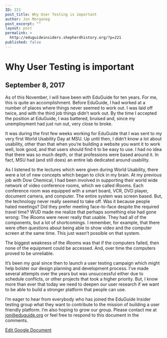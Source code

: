 ```yaml
---
ID: 221
post_title: Why User Testing is important
author: Jon Morganeg
post_excerpt: ""
layout: post
permalink: >
  http://eduguideinsiders.shepherdhistory.org/?p=221
published: false
---
```

<h1>Why User Testing is important</h1>
<h2>September 8, 2017</h2>
As of this November, I will have been with EduGuide for ten years. For me, this is quite an accomplishment. Before EduGuide, I had worked at a number of places where things never seemed to work out. I was laid off twice, and with the third job things didn’t work out. By the time I accepted the position at EduGuide, I was battered, bruised and, since my unemployment had just run out, very close to broke.

It was during the first few weeks working for EduGuide that I was sent to my very first World Usability Day at MSU. Up until then, I didn’t know a lot about usability, other than that when you’re building a website you want it to work well, look good, and that users should find it to be easy to use. I had no idea that there was so much depth, or that professions were based around it. In fact, MSU had (and still does) an entire lab dedicated around usability.

As I listened to the lectures which were given during World Usability, there were a lot of new concepts which began to click in my brain. At my previous job with Dow Chemical, I had been involved in supporting their world wide network of video conference rooms, which we called iRooms. Each conference room was equipped with a smart board, VCR, DVD player, document camera, and computer. The entire system was screen based. But, the technology never really seemed to take off. Was it because people hated meetings? Did they prefer meeting face-to-face despite the required travel time? WUD made me realize that perhaps something else had gone wrong: The iRooms were never really that usable. They had all of the components, but a lot of shortcomings. I remember, for example, that there were often questions about being able to show video and the computer screen at the same time. This just wasn’t possible on that system.

The biggest weakness of the iRooms was that if the computers failed, then none of the equipment could be accessed. And, over time the computers proved to be unreliable.

It’s been my goal since then to launch a user testing campaign which might help bolster our design planning and development process. I’ve made several attempts over the years but was unsuccessful either due to schedule conflicts, or other projects that took a higher priority. But, I know more than ever that today we need to deepen our user research if we want to be able to build a stronger platform that people can use.

I’m eager to hear from everybody who has joined the EduGuide Insider testing group what they want to contribute to the mission of building a user friendly platform. I’m also hoping to grow our group. Please contact me at <a href="mailto:jon@eduguide.org">jon@eduguide.org</a> or feel free to respond to this document in the comments.

<a href="https://docs.google.com/document/d/11S4IsjF_JQASZqpeu26E1re6RDonQqQzxItR_e6pdik/edit?usp=sharing">Edit Google Document</a>